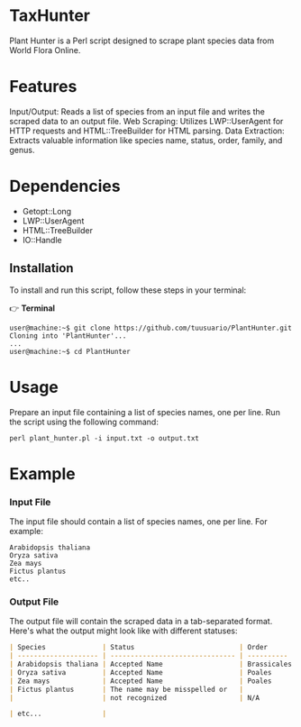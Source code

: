 # TaxHunter
Plant Hunter is a Perl script designed to scrape plant species data from World Flora Online. 

# Features

Input/Output: Reads a list of species from an input file and writes the scraped data to an output file.
Web Scraping: Utilizes LWP::UserAgent for HTTP requests and HTML::TreeBuilder for HTML parsing.
Data Extraction: Extracts valuable information like species name, status, order, family, and genus.

# Dependencies

* Getopt::Long
* LWP::UserAgent
* HTML::TreeBuilder
* IO::Handle

## Installation

To install and run this script, follow these steps in your terminal:


👉 **Terminal**

```plaintext
user@machine:~$ git clone https://github.com/tuusuario/PlantHunter.git
Cloning into 'PlantHunter'...
...
user@machine:~$ cd PlantHunter
```

# Usage

Prepare an input file containing a list of species names, one per line.
Run the script using the following command:

```perl plant_hunter.pl -i input.txt -o output.txt```

# Example

### Input File
The input file should contain a list of species names, one per line. For example:

```plaintext
Arabidopsis thaliana
Oryza sativa
Zea mays
Fictus plantus
etc..
```

### Output File

The output file will contain the scraped data in a tab-separated format. Here's what the output might look like with different statuses:

```markdown
| Species              | Status                          | Order      | Family       | Genus       |
| -------------------- | ------------------------------- | ---------- | ------------ | ----------- |
| Arabidopsis thaliana | Accepted Name                   | Brassicales| Brassicaceae | Arabidopsis |
| Oryza sativa         | Accepted Name                   | Poales     | Poaceae      | Oryza       |
| Zea mays             | Accepted Name                   | Poales     | Poaceae      | Zea         |
| Fictus plantus       | The name may be misspelled or   |
|                      | not recognized                  | N/A        | N/A          | N/A         |

| etc...               |
```




